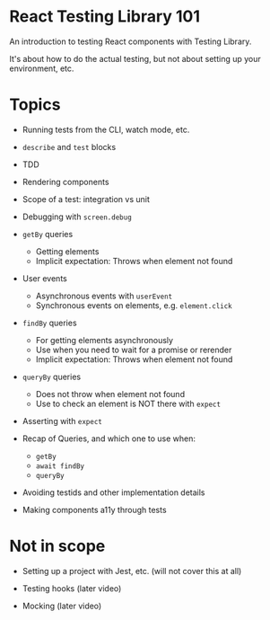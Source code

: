 # React Testing Library 101

An introduction to testing React components with Testing Library.

It's about how to do the actual testing, but not about setting up your environment, etc.

# Topics

- Running tests from the CLI, watch mode, etc.

- `describe` and `test` blocks

- TDD

- Rendering components

- Scope of a test: integration vs unit

- Debugging with `screen.debug`

- `getBy` queries

  - Getting elements
  - Implicit expectation: Throws when element not found

- User events

  - Asynchronous events with `userEvent`
  - Synchronous events on elements, e.g. `element.click`

- `findBy` queries

  - For getting elements asynchronously
  - Use when you need to wait for a promise or rerender
  - Implicit expectation: Throws when element not found

- `queryBy` queries

  - Does not throw when element not found
  - Use to check an element is NOT there with `expect`

- Asserting with `expect`

- Recap of Queries, and which one to use when:

  - `getBy`
  - `await findBy`
  - `queryBy`

- Avoiding testids and other implementation details

- Making components a11y through tests

# Not in scope

- Setting up a project with Jest, etc. (will not cover this at all)

- Testing hooks (later video)

- Mocking (later video)
